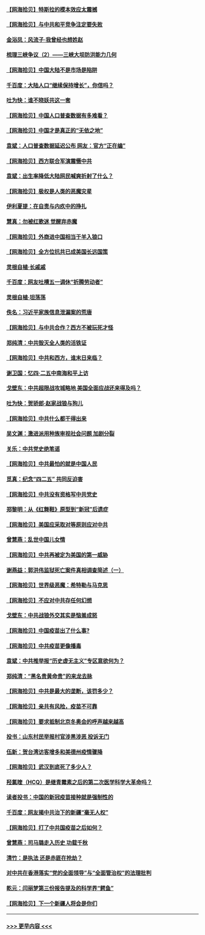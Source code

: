 #### [【网海拾贝】特斯拉的模本效应太震撼](../pages/nsc993/n12925626.md?t=05061602) 
#### [【网海拾贝】与中共和平竞争注定要失败](../pages/nsc993/n12923326.md?t=05061602) 
#### [金浴凤：风流子‧我曾经也想姓赵](../pages/nsc993/n12920911.md?t=05061602) 
#### [梳理三峡争议（2）——三峡大坝防洪能力几何](../pages/nsc993/n12920173.md?t=05061602) 
#### [【网海拾贝】中国大陆不是市场是陷阱](../pages/nsc993/n12920143.md?t=05061602) 
#### [千百度：大陆人口“继续保持增长”，你信吗？](../pages/nsc993/n12918946.md?t=05061602) 
#### [吐为快：谁不晓妖共这一套](../pages/nsc993/n12918941.md?t=05061602) 
#### [【网海拾贝】中国人口普查数据有多难看？](../pages/nsc993/n12917822.md?t=05061602) 
#### [【网海拾贝】中国才是真正的“无依之地”](../pages/nsc993/n12915845.md?t=05061602) 
#### [袁斌：人口普查数据延迟公布 网友：官方“正在编”](../pages/nsc993/n12915748.md?t=05061602) 
#### [【网海拾贝】西方联合军演震慑中共](../pages/nsc993/n12913466.md?t=05061602) 
#### [袁斌：出生率降低大陆网民喊爽折射了什么？](../pages/nsc993/n12913365.md?t=05061602) 
#### [【网海拾贝】极权是人类的恶魔灾星](../pages/nsc993/n12910697.md?t=05061602) 
#### [伊利夏提：在自责与内疚中的挣扎](../pages/nsc993/n12910493.md?t=05061602) 
#### [慧真：勿被红歌迷 觉醒弃赤魔](../pages/nsc993/n12910485.md?t=05061602) 
#### [【网海拾贝】外商进中国相当于羊入狼口](../pages/nsc993/n12908274.md?t=05061602) 
#### [【网海拾贝】全方位抗共已成美国长远国策](../pages/nsc993/n12906878.md?t=05061602) 
#### [灵根自植‧长戚戚](../pages/nsc993/n12905585.md?t=05061602) 
#### [千百度：网友吐槽五一调休“折腾劳动者”](../pages/nsc993/n12905934.md?t=05061602) 
#### [灵根自植‧坦荡荡](../pages/nsc993/n12905562.md?t=05061602) 
#### [佚名：习近平家族信息泄漏案的荒唐](../pages/nsc993/n12904705.md?t=05061602) 
#### [【网海拾贝】与中共合作？西方不被玩死才怪](../pages/nsc993/n12903873.md?t=05061602) 
#### [郑纯清：中共毁灭全人类的活铁证](../pages/nsc993/n12903785.md?t=05061602) 
#### [【网海拾贝】中共和西方，谁末日来临？](../pages/nsc993/n12903482.md?t=05061602) 
#### [谢卫国：忆四‧二五中南海和平上访](../pages/nsc993/n12902192.md?t=05061602) 
#### [戈壁东：中共超限战攻城略地 美国全面应战还来得及吗？](../pages/nsc993/n12902297.md?t=05061602) 
#### [吐为快：贺骄郎‧赵家战狼与狗儿](../pages/nsc993/n12902280.md?t=05061602) 
#### [【网海拾贝】中共什么都干得出来](../pages/nsc993/n12897500.md?t=05061602) 
#### [吴文渊：激进派用种族审视社会问题 加剧分裂](../pages/nsc993/n12893881.md?t=05061602) 
#### [关乐：中共党史绝笔谣](../pages/nsc993/n12897270.md?t=05061602) 
#### [【网海拾贝】中共最怕的就是中国人民](../pages/nsc993/n12894705.md?t=05061602) 
#### [觅真：纪念“四二五” 共同反迫害](../pages/nsc993/n12894553.md?t=05061602) 
#### [【网海拾贝】中共没有资格写中共党史](../pages/nsc993/n12892231.md?t=05061602) 
#### [郑黎明：从《红舞鞋》原型到“新冠”后遗症](../pages/nsc993/n12890469.md?t=05061602) 
#### [【网海拾贝】美国应采取对等原则应对中共](../pages/nsc993/n12889176.md?t=05061602) 
#### [曾慧燕：乱世中国儿女情](../pages/nsc993/n12887931.md?t=05061602) 
#### [【网海拾贝】中共再被定为美国的第一威胁](../pages/nsc993/n12887580.md?t=05061602) 
#### [谢燕益：郭洪伟监狱死亡案件真相调查简述（一）](../pages/nsc993/n12885648.md?t=05061602) 
#### [【网海拾贝】世界级恶魔：希特勒与马克思](../pages/nsc993/n12884062.md?t=05061602) 
#### [【网海拾贝】不应对中共存任何幻想](../pages/nsc993/n12881460.md?t=05061602) 
#### [戈壁东：中共战狼外交其实是恼羞成怒](../pages/nsc993/n12880392.md?t=05061602) 
#### [【网海拾贝】中国疫苗出了什么事?](../pages/nsc993/n12879124.md?t=05061602) 
#### [【网海拾贝】中共疫苗更像播毒](../pages/nsc993/n12876631.md?t=05061602) 
#### [袁斌：中共推举报“历史虚无主义”专区意欲何为？](../pages/nsc993/n12876530.md?t=05061602) 
#### [郑纯清：“黑名贵黄命贵”的来龙去脉](../pages/nsc993/n12875589.md?t=05061602) 
#### [【网海拾贝】中共是最大的垄断，该罚多少？](../pages/nsc993/n12874006.md?t=05061602) 
#### [【网海拾贝】亲共有风险，疫苗不可靠](../pages/nsc993/n12872224.md?t=05061602) 
#### [【网海拾贝】要求抵制北京冬奥会的呼声越来越高](../pages/nsc993/n12868962.md?t=05061602) 
#### [投书：山东村民举报村官涉黑涉恶 投诉无门](../pages/nsc993/n12869726.md?t=05061602) 
#### [伍新：贺台湾访客增多和美德州疫情骤降](../pages/nsc993/n12865651.md?t=05061602) 
#### [【网海拾贝】武汉到底死了多少人？](../pages/nsc993/n12863707.md?t=05061602) 
#### [羟氯喹（HCQ）是继青霉素之后的第二次医学科学大革命吗？](../pages/nsc993/n12638564.md?t=05061602) 
#### [读者投书：中国的新冠疫苗接种就是强制性的](../pages/nsc993/n12859932.md?t=05061602) 
#### [千百度：网友揭中共治下的新疆“毫无人权”](../pages/nsc993/n12858385.md?t=05061602) 
#### [【网海拾贝】打了中共国疫苗之后如何？](../pages/nsc993/n12857866.md?t=05061602) 
#### [曾慧燕：司马璐走入历史 功载千秋](../pages/nsc993/n12856996.md?t=05061602) 
#### [清竹：是执法 还是赤匪在抢劫？](../pages/nsc993/n12856952.md?t=05061602) 
#### [对中共在香港落实“党的全面领导”与“全面管治权”的法理批判](../pages/nsc993/n12856929.md?t=05061602) 
#### [乾元：闫丽梦第三份报告提及的科学界“鳄鱼”](../pages/nsc993/n12855985.md?t=05061602) 
#### [【网海拾贝】下一个新疆人将会是你们](../pages/nsc993/n12855864.md?t=05061602) 

----
#### [ >>> 更早内容 <<< ](../indexes/nsc993-earlier.md)
